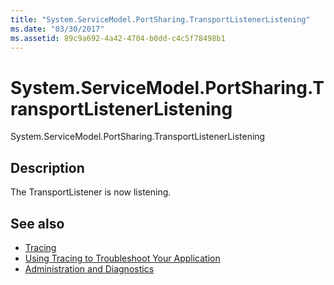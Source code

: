 ```yaml
---
title: "System.ServiceModel.PortSharing.TransportListenerListening"
ms.date: "03/30/2017"
ms.assetid: 89c9a692-4a42-4704-b0dd-c4c5f78498b1
---
```

# System.ServiceModel.PortSharing.TransportListenerListening
System.ServiceModel.PortSharing.TransportListenerListening  
  
## Description  
 The TransportListener is now listening.  
  
## See also

- [Tracing](../../../../../docs/framework/wcf/diagnostics/tracing/index.md)
- [Using Tracing to Troubleshoot Your Application](../../../../../docs/framework/wcf/diagnostics/tracing/using-tracing-to-troubleshoot-your-application.md)
- [Administration and Diagnostics](../../../../../docs/framework/wcf/diagnostics/index.md)
